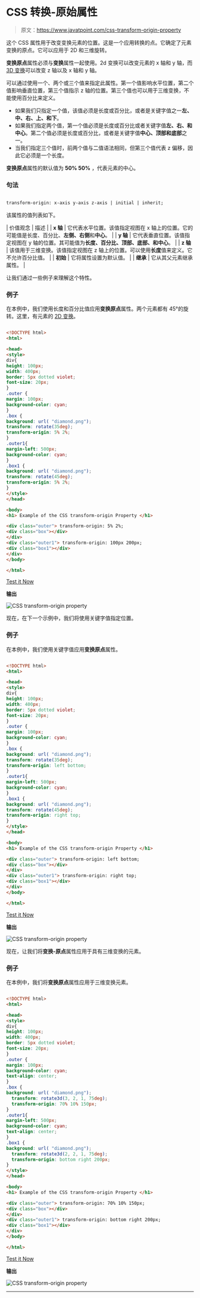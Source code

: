 # CSS 转换-原始属性

> 原文：<https://www.javatpoint.com/css-transform-origin-property>

这个 CSS 属性用于改变变换元素的位置。这是一个应用转换的点。它确定了元素变换的原点。它可以应用于 2D 和三维旋转。

**变换原点**属性必须与**变换**属性一起使用。2d 变换可以改变元素的 x 轴和 y 轴，而 [3D 变换](https://www.javatpoint.com/css-3d-transforms)可以改变 z 轴以及 x 轴和 y 轴。

可以通过使用一个、两个或三个值来指定此属性。第一个值影响水平位置，第二个值影响垂直位置，第三个值指示 z 轴的位置。第三个值也可以用于三维变换，不能使用百分比来定义。

*   如果我们只指定一个值，该值必须是长度或百分比，或者是关键字值之一**左、中、右、上、**和**下**。
*   如果我们指定两个值，第一个值必须是长度或百分比或者关键字值**左、右、**和**中心**。第二个值必须是长度或百分比，或者是关键字值**中心、**顶部和**底部**之一。
*   当我们指定三个值时，前两个值与二值语法相同，但第三个值代表 z 偏移，因此它必须是一个长度。

**变换原点**属性的默认值为 **50% 50%** ，代表元素的中心。

### 句法

```html

transform-origin: x-axis y-axis z-axis | initial | inherit;

```

该属性的值列表如下。

| 价值观念 | 描述 |
| **x 轴** | 它代表水平位置。该值指定视图在 x 轴上的位置。它的可能值是长度、百分比、**左侧、右侧**和**中心**。 |
| **y 轴** | 它代表垂直位置。该值指定视图在 y 轴的位置。其可能值为**长度、百分比、顶部、底部、**和**中心**。 |
| **z 轴** | 该值用于三维变换。该值指定视图在 z 轴上的位置。可以使用**长度**值来定义。它不允许百分比值。 |
| **初始** | 它将属性设置为默认值。 |
| **继承** | 它从其父元素继承属性。 |

让我们通过一些例子来理解这个特性。

### 例子

在本例中，我们使用长度和百分比值应用**变换原点**属性。两个元素都有 45°的旋转。这里，有元素的 [2D 变换](https://www.javatpoint.com/css-2d-transforms)。

```html

<!DOCTYPE html>
<html>

<head>
<style>
div{
height: 100px;
width: 400px;
border: 5px dotted violet;
font-size: 20px;
}
.outer {
margin: 100px;
background-color: cyan;
}
.box {
background: url( "diamond.png");
transform: rotate(35deg);
transform-origin: 5% 2%;
}
.outer1{
margin-left: 500px;
background-color: cyan;
}
.box1 {
background: url( "diamond.png");
transform: rotate(45deg);
transform-origin: 5% 2%;
}
</style>
</head>

<body>
<h1> Example of the CSS transform-origin Property </h1>

<div class="outer"> transform-origin: 5% 2%;
<div class="box"></div>
</div>
<div class="outer1"> transform-origin: 100px 200px;
<div class="box1"></div>
</div>
</body>

</html>

```

[Test it Now](https://www.javatpoint.com/oprweb/test.jsp?filename=css-transform-origin-property1)

**输出**

![CSS transform-origin property](img/3741987f5a27cd7eeb5156730c5992b8.png)

现在，在下一个示例中，我们将使用关键字值指定位置。

### 例子

在本例中，我们使用关键字值应用**变换原点**属性。

```html

<!DOCTYPE html>
<html>

<head>
<style>
div{
height: 100px;
width: 400px;
border: 5px dotted violet;
font-size: 20px;
}
.outer {
margin: 100px;
background-color: cyan;
}
.box {
background: url( "diamond.png");
transform: rotate(35deg);
transform-origin: left bottom;
}
.outer1{
margin-left: 500px;
background-color: cyan;
}
.box1 {
background: url( "diamond.png");
transform: rotate(45deg);
transform-origin: right top;
}
</style>
</head>

<body>
<h1> Example of the CSS transform-origin Property </h1>

<div class="outer"> transform-origin: left bottom;
<div class="box"></div>
</div>
<div class="outer1"> transform-origin: right top;
<div class="box1"></div>
</div>
</body>

</html>

```

[Test it Now](https://www.javatpoint.com/oprweb/test.jsp?filename=css-transform-origin-property2)

**输出**

![CSS transform-origin property](img/8a01ad8dae20510b51c6e536f1881829.png)

现在，让我们将**变换-原点**属性应用于具有三维变换的元素。

### 例子

在本例中，我们将**变换原点**属性应用于三维变换元素。

```html

<!DOCTYPE html>
<html>

<head>
<style>
div{
height: 100px;
width: 400px;
border: 5px dotted violet;
font-size: 20px;
}
.outer {
margin: 100px;
background-color: cyan;
text-align: center;
}
.box {
background: url( "diamond.png");
  transform: rotate3d(3, 2, 1, 75deg);
  transform-origin: 70% 10% 150px;
}
.outer1{
margin-left: 500px;
background-color: cyan;
text-align: center;
}
.box1 {
background: url( "diamond.png");
  transform: rotate3d(2, 2, 1, 75deg);
  transform-origin: bottom right 200px;
}
</style>
</head>

<body>
<h1> Example of the CSS transform-origin Property </h1>

<div class="outer"> transform-origin: 70% 10% 150px;
<div class="box"></div>
</div>
<div class="outer1"> transform-origin: bottom right 200px;
<div class="box1"></div>
</div>
</body>

</html>

```

[Test it Now](https://www.javatpoint.com/oprweb/test.jsp?filename=css-transform-origin-property3)

**输出**

![CSS transform-origin property](img/251a9a8e4f3a16e3f3d46ccd8cec3bfd.png)

* * *